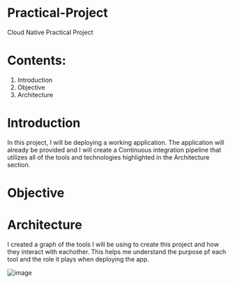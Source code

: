 # Practical-Project

Cloud Native Practical Project

# Contents: #
1. Introduction
2. Objective
3. Architecture

# Introduction

In this project, I will be deploying a working application.
The application will already be provided and I will create a Continuous integration pipeline that utilizes all of the tools and technologies highlighted in the Architecture section.

# Objective

# Architecture

I created a graph of the tools I will be using to create this project and how they interact with eachother. This helps me understand the purpose pf each tool and the role it plays when deploying the app.


![image](https://user-images.githubusercontent.com/78487653/112756735-75650b00-8fde-11eb-8568-f9403428d325.png)



